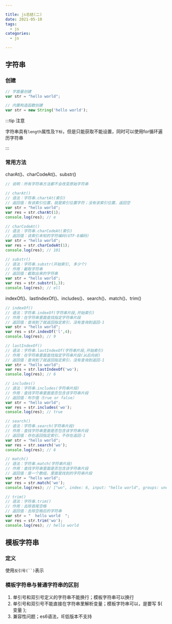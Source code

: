```yaml
---

title: js总结(二)
date: 2021-05-10
tags:
  - js
categories:
  - js

---
```


<articleTop></articleTop>

## 字符串

### 创建

```javascript
// 字面量创建
var str = "hello world";

// 内置构造函数创建
var str = new String('hello world');
```

:::tip 注意

字符串具有`length`属性及`下标`，但是只能获取不能设置，同时可以使用for循环遍历字符串

:::

### 常用方法

charAt()、charCodeAt()、substr()

```javascript
// 说明：所有字符串方法都不会改变原始字符串

// charAt()
// 语法：字符串.chartAt(索引)
// 返回值：有该索引位置，就是索引位置字符；没有该索引位置，返回空
var str = "hello world";
var res = str.charAt(1);
console.log(res); // e

// charCodeAt()
// 语法：字符串.charCodeAt(索引)
// 返回值：该索引未知的字符编码(UTF-8编码)
var str = "hello world";
var res = str.charCodeAt(1);
console.log(res); // 101

// substr()
// 语法：字符串.substr(开始索引, 多少个)
// 作用：截取字符串
// 返回值：截取出来的字符串
var str = "hello world";
var res = str.substr(1,3);
console.log(res); // ell
```

indexOf()、lastIndexOf()、includes()、search()、match()、trim()

```javascript
// indexOf()
// 语法：字符串.indexOf(字符串片段,开始索引)
// 作用：在字符串里面查找指定字符串片段
// 返回值：查询到了就返回指定索引，没有查询到返回-1
var str = "hello world";
var res = str.indexOf('l',4);
console.log(res); // 9

// lastIndexOf()
// 语法：字符串.lastIndexOf(字符串片段,开始索引)
// 作用：在字符串里面查找指定字符串片段(从后向前)
// 返回值：查询到了就返回指定索引，没有查询到返回-1
var str = "hello world";
var res = str.lastIndexOf('wo');
console.log(res); // 6

// includes()
// 语法：字符串.includes(字符串片段)
// 作用：查找字符串里面是否包含该字符串片段
// 返回值：布尔值（true or false）
var str = "hello world";
var res = str.includes('wo');
console.log(res); // true

// search()
// 语法：字符串.search(字符串片段)
// 作用：查找字符串里面是否包含该字符串片段
// 返回值：存在返回指定索引，不存在返回-1
var str = "hello world";
var res = str.search('wo');
console.log(res); // 6

// match()
// 语法：字符串.match(字符串片段)
// 作用：查找字符串里面是否包含该字符串片段
// 返回值：是一个数组，里面是找到的字符串片段
var str = "hello world";
var res = str.match('wo');
console.log(res); // ["wo", index: 6, input: "hello world", groups: undefined]

// trim()
// 语法：字符串.trim()
// 作用：去除首尾空格
// 返回值：去除空格后的字符串
var str = "  hello world  ";
var res = str.trim('wo');
console.log(res); // hello world
```



## 模板字符串

### 定义

使用`反引号(``)`表示

### 模板字符串与普通字符串的区别

1. 单引号和双引号定义的字符串不能换行；模板字符串可以换行
2. 单引号和双引号不能直接在字符串里解析变量；模板字符串可以，是要写 ${ 变量 };
3. 兼容性问题；es6语法，IE低版本不支持


